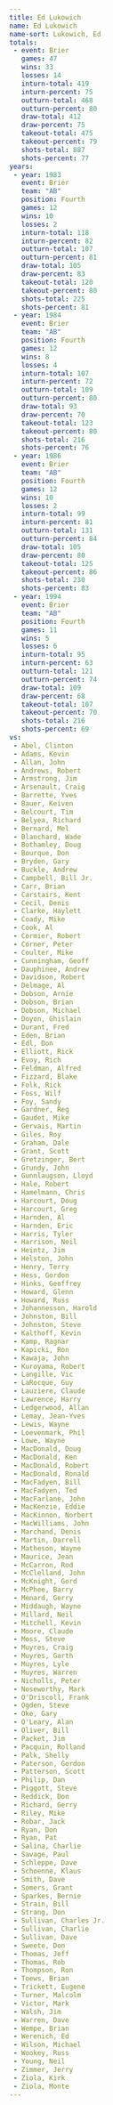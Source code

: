 ```yaml
---
title: Ed Lukowich
name: Ed Lukowich
name-sort: Lukowich, Ed
totals:
 - event: Brier
   games: 47
   wins: 33
   losses: 14
   inturn-total: 419
   inturn-percent: 75
   outturn-total: 468
   outturn-percent: 80
   draw-total: 412
   draw-percent: 75
   takeout-total: 475
   takeout-percent: 79
   shots-total: 887
   shots-percent: 77
years:
 - year: 1983
   event: Brier
   team: "AB"
   position: Fourth
   games: 12
   wins: 10
   losses: 2
   inturn-total: 118
   inturn-percent: 82
   outturn-total: 107
   outturn-percent: 81
   draw-total: 105
   draw-percent: 83
   takeout-total: 120
   takeout-percent: 80
   shots-total: 225
   shots-percent: 81
 - year: 1984
   event: Brier
   team: "AB"
   position: Fourth
   games: 12
   wins: 8
   losses: 4
   inturn-total: 107
   inturn-percent: 72
   outturn-total: 109
   outturn-percent: 80
   draw-total: 93
   draw-percent: 70
   takeout-total: 123
   takeout-percent: 80
   shots-total: 216
   shots-percent: 76
 - year: 1986
   event: Brier
   team: "AB"
   position: Fourth
   games: 12
   wins: 10
   losses: 2
   inturn-total: 99
   inturn-percent: 81
   outturn-total: 131
   outturn-percent: 84
   draw-total: 105
   draw-percent: 80
   takeout-total: 125
   takeout-percent: 86
   shots-total: 230
   shots-percent: 83
 - year: 1994
   event: Brier
   team: "AB"
   position: Fourth
   games: 11
   wins: 5
   losses: 6
   inturn-total: 95
   inturn-percent: 63
   outturn-total: 121
   outturn-percent: 74
   draw-total: 109
   draw-percent: 68
   takeout-total: 107
   takeout-percent: 70
   shots-total: 216
   shots-percent: 69
vs:
 - Abel, Clinton
 - Adams, Kevin
 - Allan, John
 - Andrews, Robert
 - Armstrong, Jim
 - Arsenault, Craig
 - Barrette, Yves
 - Bauer, Keiven
 - Belcourt, Tim
 - Belyea, Richard
 - Bernard, Mel
 - Blanchard, Wade
 - Bothamley, Doug
 - Bourque, Don
 - Bryden, Gary
 - Buckle, Andrew
 - Campbell, Bill Jr.
 - Carr, Brian
 - Carstairs, Kent
 - Cecil, Denis
 - Clarke, Haylett
 - Coady, Mike
 - Cook, Al
 - Cormier, Robert
 - Corner, Peter
 - Coulter, Mike
 - Cunningham, Geoff
 - Dauphinee, Andrew
 - Davidson, Robert
 - Delmage, Al
 - Dobson, Arnie
 - Dobson, Brian
 - Dobson, Michael
 - Doyon, Ghislain
 - Durant, Fred
 - Eden, Brian
 - Edl, Don
 - Elliott, Rick
 - Evoy, Rich
 - Feldman, Alfred
 - Fizzard, Blake
 - Folk, Rick
 - Foss, Wilf
 - Foy, Sandy
 - Gardner, Reg
 - Gaudet, Mike
 - Gervais, Martin
 - Giles, Roy
 - Graham, Dale
 - Grant, Scott
 - Gretzinger, Bert
 - Grundy, John
 - Gunnlaugson, Lloyd
 - Hale, Robert
 - Hamelmann, Chris
 - Harcourt, Doug
 - Harcourt, Greg
 - Harnden, Al
 - Harnden, Eric
 - Harris, Tyler
 - Harrison, Neil
 - Heintz, Jim
 - Helston, John
 - Henry, Terry
 - Hess, Gordon
 - Hinks, Geoffrey
 - Howard, Glenn
 - Howard, Russ
 - Johannesson, Harold
 - Johnston, Bill
 - Johnston, Steve
 - Kalthoff, Kevin
 - Kamp, Ragnar
 - Kapicki, Ron
 - Kawaja, John
 - Kuroyama, Robert
 - Langille, Vic
 - LaRocque, Guy
 - Lauziere, Claude
 - Lawrence, Harry
 - Ledgerwood, Allan
 - Lemay, Jean-Yves
 - Lewis, Wayne
 - Loevenmark, Phil
 - Lowe, Wayne
 - MacDonald, Doug
 - MacDonald, Ken
 - MacDonald, Robert
 - MacDonald, Ronald
 - MacFadyen, Bill
 - MacFadyen, Ted
 - MacFarlane, John
 - MacKenzie, Eddie
 - MacKinnon, Norbert
 - MacWilliams, John
 - Marchand, Denis
 - Martin, Darrell
 - Matheson, Wayne
 - Maurice, Jean
 - McCarron, Rod
 - McClelland, John
 - McKnight, Gord
 - McPhee, Barry
 - Menard, Gerry
 - Middaugh, Wayne
 - Millard, Neil
 - Mitchell, Kevin
 - Moore, Claude
 - Moss, Steve
 - Muyres, Craig
 - Muyres, Garth
 - Muyres, Lyle
 - Muyres, Warren
 - Nicholls, Peter
 - Noseworthy, Mark
 - O'Driscoll, Frank
 - Ogden, Steve
 - Oke, Gary
 - O'Leary, Alan
 - Oliver, Bill
 - Packet, Jim
 - Pacquin, Rolland
 - Palk, Shelly
 - Paterson, Gordon
 - Patterson, Scott
 - Philip, Dan
 - Piggott, Steve
 - Reddick, Don
 - Richard, Gerry
 - Riley, Mike
 - Robar, Jack
 - Ryan, Don
 - Ryan, Pat
 - Salina, Charlie
 - Savage, Paul
 - Schleppe, Dave
 - Schoenne, Klaus
 - Smith, Dave
 - Somers, Grant
 - Sparkes, Bernie
 - Strain, Bill
 - Strang, Don
 - Sullivan, Charles Jr.
 - Sullivan, Charlie
 - Sullivan, Dave
 - Sweete, Don
 - Thomas, Jeff
 - Thomas, Rob
 - Thompson, Ron
 - Toews, Brian
 - Trickett, Eugene
 - Turner, Malcolm
 - Victor, Mark
 - Walsh, Jim
 - Warren, Dave
 - Wempe, Brian
 - Werenich, Ed
 - Wilson, Michael
 - Wookey, Russ
 - Young, Neil
 - Zimmer, Jerry
 - Ziola, Kirk
 - Ziola, Monte
---
```

